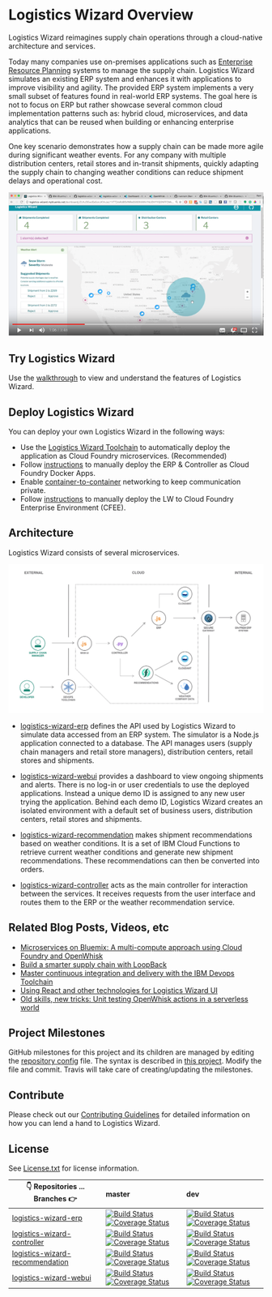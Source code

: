 # Logistics Wizard Overview

Logistics Wizard reimagines supply chain operations through a cloud-native architecture and services.

Today many companies use on-premises applications such as [Enterprise Resource Planning](https://en.wikipedia.org/wiki/Enterprise_resource_planning) systems to manage the supply chain. Logistics Wizard simulates an existing ERP system and enhances it with applications to improve visibility and agility. The provided ERP system implements a very small subset of features found in real-world ERP systems. The goal here is not to focus on ERP but rather showcase several common cloud implementation patterns such as: hybrid cloud, microservices, and data analytics that can be reused when building or enhancing enterprise applications.

One key scenario demonstrates how a supply chain can be made more agile during significant weather events. For any company with multiple distribution centers, retail stores and in-transit shipments, quickly adapting the supply chain to changing weather conditions can reduce shipment delays and operational cost.

[![Logistics Wizard on IBM Cloud](docs/youtube_play.png)](http://www.youtube.com/watch?v=wCxXs83-eRc "Logistics Wizard on IBM Cloud")

## Try Logistics Wizard

Use the [walkthrough](WALKTHROUGH.md) to view and understand the features of Logistics Wizard.

## Deploy Logistics Wizard

You can deploy your own Logistics Wizard in the following ways:
  * Use the [Logistics Wizard Toolchain][toolchain_github_url] to automatically deploy the application as Cloud Foundry microservices. (Recommended)
  * Follow [instructions](Deploy_Microservices_Cloud_Foundry_Docker.md) to manually deploy the ERP & Controller as Cloud Foundry Docker Apps.
  * Enable [container-to-container](Enable_C2C_Networking.md) networking to keep communication private.
  * Follow [instructions](Deploy_Microservices_CFEE.md) to manually deploy the LW to Cloud Foundry Enterprise Environment (CFEE).

## Architecture

Logistics Wizard consists of several microservices.

![Architecture Diagram](architecture.png)

* [logistics-wizard-erp][erp_github_url] defines the API used by Logistics Wizard to simulate data accessed from an ERP system. The simulator is a Node.js application connected to a database. The API manages users (supply chain managers and retail store managers), distribution centers, retail stores and shipments.

* [logistics-wizard-webui][webui_github_url] provides a dashboard to view ongoing shipments and alerts. There is no log-in or user credentials to use the deployed applications. Instead a unique demo ID is assigned to any new user trying the application. Behind each demo ID, Logistics Wizard creates an isolated environment with a default set of business users, distribution centers, retail stores and shipments.

* [logistics-wizard-recommendation][recommendation_github_url] makes shipment recommendations based on weather conditions. It is a set of IBM Cloud Functions to retrieve current weather conditions and generate new shipment recommendations. These recommendations can then be converted into orders.

* [logistics-wizard-controller][controller_github_url] acts as the main controller for interaction between the services. It receives requests from the user interface and routes them to the ERP or the weather recommendation service.

## Related Blog Posts, Videos, etc

- [Microservices on Bluemix: A multi-compute approach using Cloud Foundry and OpenWhisk](https://www.ibm.com/blogs/bluemix/2017/02/microservices-multi-compute-approach-using-cloud-foundry-openwhisk/)
- [Build a smarter supply chain with LoopBack](https://developer.ibm.com/bluemix/2016/07/11/building-smarter-supply-chain-developer-journey-loopback/)
- [Master continuous integration and delivery with the IBM Devops Toolchain](https://developer.ibm.com/bluemix/2016/08/09/master-continuous-integration-delivery-ibm-devops-toolchain/)
- [Using React and other technologies for Logistics Wizard UI](https://www.ibm.com/blogs/bluemix/2016/01/using-react/)
- [Old skills, new tricks: Unit testing OpenWhisk actions in a serverless world](https://www.ibm.com/blogs/bluemix/2016/12/unit-testing-openwhisk-actions-serverless-world/)

## Project Milestones

GitHub milestones for this project and its children are managed by editing the [repository config](repository-config.json) file. The syntax is described in [this project](https://github.com/Jimdo/github-sync-labels-milestones). Modify the file and commit. Travis will take care of creating/updating the milestones.

## Contribute
Please check out our [Contributing Guidelines](.github/CONTRIBUTING.md) for detailed information on how you can lend a hand to Logistics Wizard.

## License

See [License.txt](License.txt) for license information.

| :point_down: Repositories ... Branches :point_right: | master | dev |
| --- | :--- | :--- |
| [logistics-wizard-erp][erp_github_url] | [![Build Status](https://travis-ci.org/IBM-Cloud/logistics-wizard-erp.svg?branch=master)](https://travis-ci.org/IBM-Cloud/logistics-wizard-erp) [![Coverage Status](https://coveralls.io/repos/github/IBM-Cloud/logistics-wizard-erp/badge.svg?branch=master)](https://coveralls.io/github/IBM-Cloud/logistics-wizard-erp?branch=master) | [![Build Status](https://travis-ci.org/IBM-Cloud/logistics-wizard-erp.svg?branch=dev)](https://travis-ci.org/IBM-Cloud/logistics-wizard-erp) [![Coverage Status](https://coveralls.io/repos/github/IBM-Cloud/logistics-wizard-erp/badge.svg?branch=dev)](https://coveralls.io/github/IBM-Cloud/logistics-wizard-erp?branch=dev)|
| [logistics-wizard-controller][controller_github_url] | [![Build Status](https://travis-ci.org/IBM-Cloud/logistics-wizard-controller.svg?branch=master)](https://travis-ci.org/IBM-Cloud/logistics-wizard-controller) [![Coverage Status](https://coveralls.io/repos/github/IBM-Cloud/logistics-wizard-controller/badge.svg?branch=master)](https://coveralls.io/github/IBM-Cloud/logistics-wizard-controller?branch=master) | [![Build Status](https://travis-ci.org/IBM-Cloud/logistics-wizard-controller.svg?branch=dev)](https://travis-ci.org/IBM-Cloud/logistics-wizard-controller) [![Coverage Status](https://coveralls.io/repos/github/IBM-Cloud/logistics-wizard-controller/badge.svg?branch=dev)](https://coveralls.io/github/IBM-Cloud/logistics-wizard-controller?branch=dev) |
| [logistics-wizard-recommendation][recommendation_github_url] | [![Build Status](https://travis-ci.org/IBM-Cloud/logistics-wizard-recommendation.svg?branch=master)](https://travis-ci.org/IBM-Cloud/logistics-wizard-recommendation) [![Coverage Status](https://coveralls.io/repos/github/IBM-Cloud/logistics-wizard-recommendation/badge.svg?branch=master)](https://coveralls.io/github/IBM-Cloud/logistics-wizard-recommendation?branch=master) | [![Build Status](https://travis-ci.org/IBM-Cloud/logistics-wizard-recommendation.svg?branch=dev)](https://travis-ci.org/IBM-Cloud/logistics-wizard-recommendation) [![Coverage Status](https://coveralls.io/repos/github/IBM-Cloud/logistics-wizard-recommendation/badge.svg?branch=dev)](https://coveralls.io/github/IBM-Cloud/logistics-wizard-recommendation?branch=dev)|
| [logistics-wizard-webui][webui_github_url] | [![Build Status](https://travis-ci.org/IBM-Cloud/logistics-wizard-webui.svg?branch=master)](https://travis-ci.org/IBM-Cloud/logistics-wizard-webui) [![Coverage Status](https://coveralls.io/repos/github/IBM-Cloud/logistics-wizard-webui/badge.svg?branch=master)](https://coveralls.io/github/IBM-Cloud/logistics-wizard-webui?branch=master) | [![Build Status](https://travis-ci.org/IBM-Cloud/logistics-wizard-webui.svg?branch=dev)](https://travis-ci.org/IBM-Cloud/logistics-wizard-webui) [![Coverage Status](https://coveralls.io/repos/github/IBM-Cloud/logistics-wizard-webui/badge.svg?branch=dev)](https://coveralls.io/github/IBM-Cloud/logistics-wizard-webui?branch=dev)|


<!--Links-->
[webui_github_url]: https://github.com/IBM-Cloud/logistics-wizard-webui
[controller_github_url]: https://github.com/IBM-Cloud/logistics-wizard-controller
[erp_github_url]: https://github.com/IBM-Cloud/logistics-wizard-erp
[recommendation_github_url]: https://github.com/IBM-Cloud/logistics-wizard-recommendation
[toolchain_github_url]: https://github.com/IBM-Cloud/logistics-wizard-toolchain
